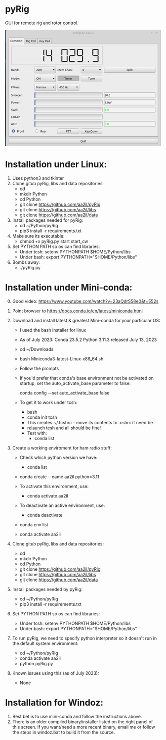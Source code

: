 # pyRig

GUI for remote rig and rotor control.
      
![Screen Shot]( Docs/pyRig.png)

# Installation under Linux:

1) Uses python3 and tkinter
2) Clone gitub pyRig, libs and data repositories
    - cd
    - mkdir Python
    - cd Python
    - git clone https://github.com/aa2il/pyRig
    - git clone https://github.com/aa2il/libs
    - git clone https://github.com/aa2il/data
3) Install packages needed for pyRig:
   - cd ~/Python/pyRig
   - pip3 install -r requirements.txt
4) Make sure its executable:
   - chmod +x pyRig.py start start_cw
5) Set PYTHON PATH so os can find libraries:
   - Under tcsh:      setenv PYTHONPATH $HOME/Python/libs
   - Under bash:      export PYTHONPATH="$HOME/Python/libs"
6) Bombs away:
   - ./pyRig.py

# Installation under Mini-conda:

0) Good video:  https://www.youtube.com/watch?v=23aQdrS58e0&t=552s

1) Point browser to https://docs.conda.io/en/latest/miniconda.html
2) Download and install latest & greatest Mini-conda for your particular OS:
   - I used the bash installer for linux
   - As of July 2023: Conda 23.5.2 Python 3.11.3 released July 13, 2023
   - cd ~/Downloads
   - bash Miniconda3-latest-Linux-x86_64.sh
   - Follow the prompts

   - If you'd prefer that conda's base environment not be activated on startup, 
      set the auto_activate_base parameter to false: 

      conda config --set auto_activate_base false

   - To get it to work under tcsh:
       - bash
       - conda init tcsh
       - This creates ~/.tcshrc - move its contents to .cshrc if need be
       - relaunch tcsh and all should be fine!
       - Test with:
           - conda list

3) Create a working enviroment for ham radio stuff:
   - Check which python version we have:
       - conda list   
   - conda create --name aa2il python=3.11

   - To activate this environment, use:
       - conda activate aa2il
   - To deactivate an active environment, use:
       - conda deactivate

   - conda env list
   - conda activate aa2il

4) Clone gitub pyRig, libs and data repositories:
    - cd
    - mkdir Python
    - cd Python
    - git clone https://github.com/aa2il/pyRig
    - git clone https://github.com/aa2il/libs
    - git clone https://github.com/aa2il/data

5) Install packages needed by pyRig:
   - cd ~/Python/pyRig
   - pip3 install -r requirements.txt

6) Set PYTHON PATH so os can find libraries:
   - Under tcsh:      setenv PYTHONPATH $HOME/Python/libs
   - Under bash:      export PYTHONPATH="$HOME/Python/libs"

7) To run pyRig, we need to specify python interpreter so it doesn't run in
   the default system environment:
   - cd ~/Python/pyRig
   - conda activate aa2il
   - python pyRig.py

8) Known issues using this (as of July 2023):
   - None

# Installation for Windoz:

1) Best bet is to use mini-conda and follow the instructions above.
2) There is an older compiled binary/installer listed on the right panel
   of this screen.  If you want/need a more recent binary, email me
   or follow the steps in windoz.bat to build it from the source.
